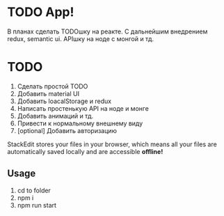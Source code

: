 # TODO App!

В планах сделать TODOшку на реакте. С дальнейшим внедрением redux, semantic ui. APIшку на ноде с монгой и тд.

# TODO

 1. Сделать простой TODO
 2. Добавить material UI
 3. Добавить loacalStorage и redux
 4. Написать простенькую API на ноде и монге
 5. Добавить анимаций и тд.
 6. Привести к нормальному внешнему виду
 7. [optional] Добавить авторизацию

StackEdit stores your files in your browser, which means all your files are automatically saved locally and are accessible **offline!**

## Usage

 1. cd to folder
 2. npm i
 3. npm run start